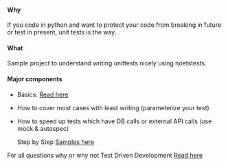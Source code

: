 
#### Why
If you code in python and want to protect your code from breaking in future or test in present, unit tests is the way.

#### What
Sample project to understand writing unittests nicely using noetstests.

#### Major components
- Basics: [Read here](https://github.com/cgoldberg/python-unittest-tutorial)
- How to cover most cases with least writing (parameterize your test)
- How to speed up tests which have DB calls or external API calls (use mock & autospec)

  Step by Step [Samples here](./tests/test_cases.py)


For all questions why or why not Test Driven Development [Read here](https://www.quora.com/What-are-the-pros-and-cons-of-test-driven-development/answer/James-Grenning-1?srid=21fD)

